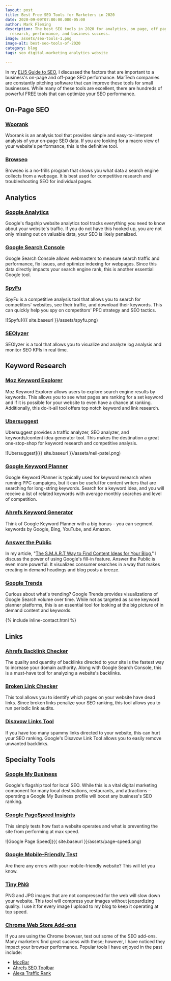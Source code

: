 ```yaml
---
layout: post
title: Best Free SEO Tools for Marketers in 2020
date: 2020-09-09T07:00:00.000-05:00
author: Mark Fleming
description: The best SEO tools in 2020 for analytics, on page, off page, links, keyword
  research, performance, and business success.
image: assets/seo-tools-1.png
image-alt: best-seo-tools-of-2020
category: blog
tags: seo digital-marketing analytics website

---
```

In my [ELI5 Guide to SEO](https://markdfleming.com/eli5-guide-search-engine-optimization-seo/ "ELI5 Guide to SEO"), I discussed the factors that are important to a business's on-page and off-page SEO performance. MarTech companies are constantly pitching software that can improve these tools for small businesses. While many of these tools are excellent, there are hundreds of powerful FREE tools that can optimize your SEO performance.

## On-Page SEO

### [Woorank](https://www.woorank.com/ "Woorank")

Woorank is an analysis tool that provides simple and easy-to-interpret analysis of your on-page SEO data. If you are looking for a macro view of your website's performance, this is the definitive tool.

### [Browseo](https://www.browseo.net/ "Browseo")

Browseo is a no-frills program that shows you what data a search engine collects from a webpage. It is best used for competitive research and troubleshooting SEO for individual pages.

## Analytics

### [Google Analytics](https://analytics.google.com/ "Google Analytics")

Google's flagship website analytics tool tracks everything you need to know about your website's traffic. If you do not have this hooked up, you are not only missing out on valuable data, your SEO is likely penalized.

### [Google Search Console](https://search.google.com/search-console/about "Google Search Console")

Google Search Console allows webmasters to measure search traffic and performance, fix issues, and optimize indexing for webpages. Since this data directly impacts your search engine rank, this is another essential Google tool.

### [SpyFu](https://www.spyfu.com/)

SpyFu is a competitive analysis tool that allows you to search for competitors' websites, see their traffic, and download their keywords. This can quickly help you spy on competitors' PPC strategy and SEO tactics.

![Spyfu]({{ site.baseurl }}/assets/spyfu.png)

### [SEOlyzer](https://seolyzer.io/ "SEOlyzer")

SEOlyzer is a tool that allows you to visualize and analyze log analysis and monitor SEO KPIs in real time.

## Keyword Research

### [Moz Keyword Explorer](https://moz.com/explorer "Moz Keyword Explorer")

Moz Keyword Explorer allows users to explore search engine results by keywords. This allows you to see what pages are ranking for a set keyword and if it is possible for your website to even have a chance at ranking. Additionally, this do-it-all tool offers top notch keyword and link research.

### [Ubersuggest](https://neilpatel.com/ubersuggest/ "Ubersuggest")

Ubersuggest provides a traffic analyzer, SEO analyzer, and keywords/content idea generator tool. This makes the destination a great one-stop-shop for keyword research and competitive analysis.

![Ubersuggest]({{ site.baseurl }}/assets/neil-patel.png)

### [Google Keyword Planner](https://ads.google.com/home/tools/keyword-planner/ "Google Keyword Planner")

Google Keyword Planner is typically used for keyword research when running PPC campaigns, but it can be useful for content writers that are searching for long-string keywords. Search for a keyword idea, and you will receive a list of related keywords with average monthly searches and level of competition.

### [Ahrefs Keyword Generator](https://ahrefs.com/keyword-generator "Ahrefs Keyword Generator")

Think of Google Keyword Planner with a big bonus – you can segment keywords by Google, Bing, YouTube, and Amazon.

### [Answer the Public](https://answerthepublic.com/ "Answer the Public")

In my article, "[The S.M.A.R.T Way to Find Content Ideas for Your Blog](https://markdfleming.com/the-smart-way-to-find-content-ideas-for-your-blog/ "The S.M.A.R.T Way to Find Content Ideas for Your Blog")," I discuss the power of using Google's fill-in feature. Answer the Public is even more powerful. It visualizes consumer searches in a way that makes creating in demand headings and blog posts a breeze.

### [Google Trends](https://trends.google.com/trends/ "Google Trends")

Curious about what's trending? Google Trends provides visualizations of Google Search volume over time. While not as targeted as some keyword planner platforms, this is an essential tool for looking at the big picture of in demand content and keywords.

{% include inline-contact.html %}

## Links

### [Ahrefs Backlink Checker](https://ahrefs.com/backlink-checker "Ahrefs Backlink Checker")

The quality and quantity of backlinks directed to your site is the fastest way to increase your domain authority. Along with Google Search Console, this is a must-have tool for analyzing a website's backlinks.

### [Broken Link Checker](https://www.brokenlinkcheck.com/#)

This tool allows you to identify which pages on your website have dead links. Since broken links penalize your SEO ranking, this tool allows you to run periodic link audits.

### [Disavow Links Tool](https://www.google.com/webmasters/tools/disavow-links-main "Disavow Links Tool")

If you have too many spammy links directed to your website, this can hurt your SEO ranking. Google's Disavow Link Tool allows you to easily remove unwanted backlinks.

## Specialty Tools

### [Google My Business](https://www.google.com/business/ "Google My Business")

Google's flagship tool for local SEO. While this is a vital digital marketing component for many local destinations, restaurants, and attractions – operating a Google My Business profile will boost any business's SEO ranking.

### [Google PageSpeed Insights](https://developers.google.com/speed/pagespeed/insights/ "Google PageSpeed Insights")

This simply tests how fast a website operates and what is preventing the site from performing at max speed.

![Google Page Speed]({{ site.baseurl }}/assets/page-speed.png)

### [Google Mobile-Friendly Test](https://search.google.com/test/mobile-friendly "Google Mobile-Friendly Test")

Are there any errors with your mobile-friendly website? This will let you know.

### [Tiny PNG](https://tinypng.com/ "Tiny PNG")

PNG and JPG images that are not compressed for the web will slow down your website. This tool will compress your images without jeopardizing quality. I use it for every image I upload to my blog to keep it operating at top speed.

### [Chrome Web Store Add-ons](https://chrome.google.com/webstore/search/SEO?hl=en "Chrome Web Store - SEO")

If you are using the Chrome browser, test out some of the SEO add-ons. Many marketers find great success with these; however, I have noticed they impact your browser performance. Popular tools I have enjoyed in the past include:

* [MozBar](https://chrome.google.com/webstore/detail/mozbar/eakacpaijcpapndcfffdgphdiccmpknp?hl=en "MozBar")
* [Ahrefs SEO Toolbar](https://chrome.google.com/webstore/detail/ahrefs-seo-toolbar/hgmoccdbjhknikckedaaebbpdeebhiei?hl=en "Ahrefs SEO")
* [Alexa Traffic Rank](https://chrome.google.com/webstore/detail/alexa-traffic-rank/cknebhggccemgcnbidipinkifmmegdel?hl=en "Alexa Traffic Rank")